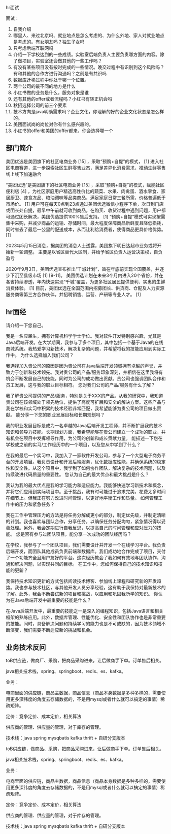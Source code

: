 hr面试

面试：
1. 自我介绍
2. 哪里人、来过北京吗、就业地点是怎么考虑的、为什么外地、家人对就业地点是考虑的。有女朋友吗？独生子女吗
3. 只考虑后端互联网吗
4. 介绍一下学校达到的一些成绩。实验室后端负责人主要负责哪方面的内容。除了做项目，实验室还会做其他的一些工作吗？
5. 有没有某些项目没有按时完成的一些情况。晚交过程中有识别到这个风险吗？有和其他的合作方进行沟通吗？之前是有共识吗
6. 数据库迁移过程中你处于哪一个位置。
7. 两个公司的最不同的地方是什么
8. 小红书做的业务是什么，服务对象是谁
9. 还有其他的offer或者流程吗？小红书有转正机会吗
10. 秋招选择公司的前三个要素
11. 技术方向是java明确需求吗？企业文化，你理解的好的企业文化状态是怎么样的。
12. 美团面试岗的岗位对你有什么感兴趣的。
13. 小红书的offer和美团的offer都来，你会选择哪一个









## 部门简介
美团优选是美团旗下的社区电商业务 [15] ，采取“预购+自提”的模式， [1] 进入社区电商赛道，进一步探索社区生鲜零售业态，满足差异化消费需求，推动生鲜零售线上线下加速融合

“美团优选”是美团旗下的社区电商业务 [15] ，采取“预购+自提”的模式，赋能社区便利店 [4] ，为社区家庭用户精选高性价比的蔬菜、水果、肉禽蛋、酒水零食、家居厨卫、速食冻品、粮油调味等品类商品，满足家庭日常三餐所需，价格普遍低于市场价。 [1]
用户可在每天0点到23点通过美团优选微信小程序下单，次日到门店或团长处自提，最早中午前就可收到商品。在购买、收货过程中遇到问题，用户都可通过团长解决，美团优选提供100%售后支持。 [1]
“预购+自提”模式可实现按需集中采购，并减少商品的运输、存储时间，最大程度保障商品新鲜度且降低损耗，同时省去了最后一公里的配送成本，从而让利给消费者，使得商品更具价格优势。 [1]


2023年5月15日消息，据美团的消息人士透露，美团旗下明日达超市业务或将开始新一轮调整。 主要是以省区替代大区制，并给予省区负责人运营决策权，自负盈亏

2020年9月3日，美团优选宣布推出“千城计划”，旨在年底前实现全国覆盖，并逐步下沉至县级市场 [1] [9-11]。
美团优选计划在未来3个月内进入20个省份，并在各省持续渗透，年内快速实现“千城”覆盖，为更多社区居民提供便利、实惠的生鲜消费体验。 [1]
目前，美团优选在全国范围内招募团长、供货商、仓配及人力资源服务商等第三方合作伙伴，并招聘销售、运营、产研等专业人才。 [1]


## hr面经

请介绍一下您自己。

我是一名应届生，拥有计算机科学学士学位。我对软件开发特别感兴趣，尤其是Java后端开发。在大学期间，我参与了多个项目，其中包括一个基于Java的在线商城系统。我热爱学习新技术，解决复杂的问题，并希望将我的技能应用到实际工作中。
为什么选择加入我们公司？

我选择加入贵公司的原因是因为贵公司在Java后端开发领域拥有卓越的声誉，并致力于创新和技术领先。我对贵公司的产品/服务印象深刻，并相信在这里我将有机会不断发展自己的技能，同时为公司的成功做出贡献。贵公司也强调团队合作和员工发展，这与我的职业目标相符。
您对我们公司的产品/服务有什么了解？

我了解贵公司提供的产品/服务，特别是关于XXX的产品。从我的研究中，我知道贵公司在该领域处于领先地位，提供了高度可扩展和安全的解决方案。这些产品与我在学校和实习中积累的技术经验非常匹配，我希望能够为贵公司的项目做出贡献。
能分享一下您的职业发展目标和长期规划吗？

我的职业发展目标是成为一名卓越的Java后端开发工程师，并不断扩展我的技术知识和领导力技能。长期规划方面，我希望能够在贵公司建立一个成功的职业，并有机会在项目中发挥领导作用，为公司的创新和成长贡献力量。
能描述一下您在学校或之前的实习/工作经历中的一个项目，以及您从中学到了什么？

在我的最后一个实习中，我加入了一家软件开发公司，参与了一个大型电子商务平台的开发项目。我负责设计和开发后端服务，优化数据库性能，并确保系统的稳定性和安全性。从这个项目中，我学到了如何协作团队，解决复杂的技术问题，以及持续改进代码质量的重要性。
您认为自己的最大优点和最大挑战是什么？

我认为我的最大优点是我的学习能力和适应能力。我能够快速学习新技术和概念，并将它们应用到实际项目中。至于挑战，我有时可能过于追求完美，花费太多时间在细节上。但我正在努力改进时间管理，以更好地平衡工作和质量。
如何管理工作中的压力和紧急任务？

我在工作中管理压力的方法是将任务分解成更小的部分，制定优先级，并制定清晰的计划。我也喜欢与团队合作，分享任务，以确保任务分配均匀，紧急情况得以妥善处理。另外，我会定期进行自我反思，以提高自己的时间管理和应对压力的技能。
您是否有参与过团队项目，能分享一次成功的团队经历吗？

在学校，我参与了一个团队项目，我们需要设计并开发一个在线学习平台。我负责后端开发，而团队其他成员负责前端和数据库。我们成功地合作完成了项目，交付了一个功能齐全且用户友好的平台。这次经历教会了我如何有效地与团队协作，沟通和解决问题，以实现共同的目标。
在工作中，您如何保持自己的技术知识和技能的更新？

我保持技术知识更新的方式包括阅读技术博客、参加线上课程和研究新的开发趋势。我也参与技术社区，与其他开发人员分享经验，这有助于我保持对最新技术的了解。此外，我会不断尝试新的项目和挑战，以应用和巩固我所学的知识。
你认为在Java后端开发中最重要的技能是什么？

在Java后端开发中，最重要的技能之一是深入的编程知识，包括Java语言和相关框架的熟练应用。此外，数据库管理、性能优化、安全性和团队协作也是非常重要的技能。同时，具备解决问题和持续学习的能力也是不可或缺的，因为技术领域不断演变，我们需要不断适应新的挑战和机会。




## 业务技术反问

toB供应链，做商厂、采购，把商品采购进来，让后做商手下单。订单售后相关。

java相关技术栈，spring、springboot、redis、es、kafka。



业务：

电商里面的供应链，商品主数据，商品信息（商品本身数据是多种多样的，需要使用更多深纬度的角度去存储数据的，不是用mysql或者什么就可以搞定的事情）稀疏矩阵。



定价：竞争定价、成本定价，相关算法



供应商的管理、供应量的管理，对于库存的管理。

技术栈：java spring mysqbatis kafka thrift + 自研分支版本


toB供应链，做商品、采购，把商品采购进来，让后做商手下单。订单售后相关。

java相关技术栈，spring、springboot、redis、es、kafka。



业务：

电商里面的供应链，商品主数据，商品信息（商品本身数据是多种多样的，需要使用更多深纬度的角度去存储数据的，不是用mysql或者什么就可以搞定的事情）稀疏矩阵。



定价：竞争定价、成本定价，相关算法



供应商的管理、供应量的管理，对于库存的管理。

技术栈：java spring mysqbatis kafka thrift + 自研分支版本